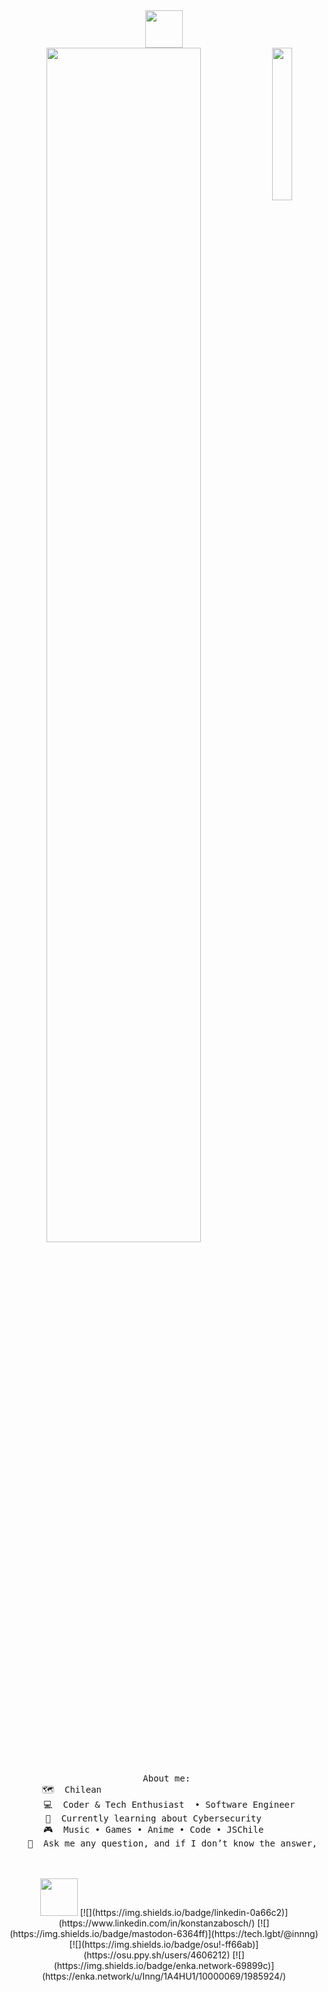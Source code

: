 <div align="center">
    <img src="https://media.giphy.com/media/hvRJCLFzcasrR4ia7z/giphy.gif" width="60">
</div>

<div align="center">
<img src="https://github.com/mapachitodev/mapachito_dev/blob/7ad496059b30214eef3ed4538d2450db4e4279e2/the%20dev.png" width="25%" align="right" />
<img src="https://readme-typing-svg.demolab.com?font=Onest&size=62&pause=9000&color=ADC685&center=true&multiline=true&width=2000&height=300&lines=Hi%2C+it's+me+Mapachito;Welcome+to+my+little+corner+of+the+web%2C;+grab+a+cup+of+coffee+and+join+me+on+this+adventure" width="70%" />
<br><br>
<pre>
  About me: 
    🗺️  Chilean                                       
    💻  Coder & Tech Enthusiast  • Software Engineer  
    📖  Currently learning about Cybersecurity        
    🎮  Music • Games • Anime • Code • JSChile        
    🦝  Ask me any question, and if I don’t know the answer, we can figure it out together!
</pre>
<br><br>
<img src="https://i.giphy.com/media/v1.Y2lkPTc5MGI3NjExeTVyNThjYzUyaGoyZGxkYXRpb2h5emN0YmZwdGxjeW40bHk4NWk0cyZlcD12MV9pbnRlcm5hbF9naWZfYnlfaWQmY3Q9cw/lOUlPQ2Ujtv1B0FWks/giphy.gif" height="60" />
[![](https://img.shields.io/badge/linkedin-0a66c2)](https://www.linkedin.com/in/konstanzabosch/) 
[![](https://img.shields.io/badge/mastodon-6364ff)](https://tech.lgbt/@innng)
[![](https://img.shields.io/badge/osu!-ff66ab)](https://osu.ppy.sh/users/4606212)
[![](https://img.shields.io/badge/enka.network-69899c)](https://enka.network/u/Inng/1A4HU1/10000069/1985924/)
<br><br><br>
  

